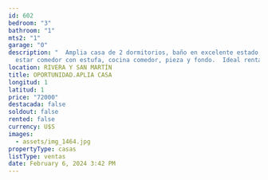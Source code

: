```yaml
---
id: 602
bedroom: "3"
bathroom: "1"
mts2: "1"
garage: "0"
description: "  Amplia casa de 2 dormitorios, baño en excelente estado, living,
  estar comedor con estufa, cocina comedor, pieza y fondo.  Ideal renta"
location: RIVERA Y SAN MARTÍN
title: OPORTUNIDAD.APLIA CASA
longitud: 1
latitud: 1
price: "72000"
destacada: false
soldout: false
rented: false
currency: U$S
images:
  - assets/img_1464.jpg
propertyType: casas
listType: ventas
date: February 6, 2024 3:42 PM
---
```

